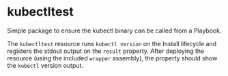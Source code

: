 # kubectltest

Simple package to ensure the kubectl binary can be called from a Playbook.

The `kubectltest` resource runs `kubectl version` on the Install lifecycle and registers the stdout output on the `result` property. After deploying the resource (using the included `wrapper` assembly), the property should show the `kubectl` version output.
